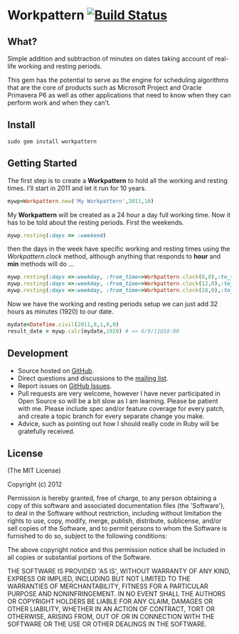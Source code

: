 # Workpattern [![Build Status](https://secure.travis-ci.org/callenb/workpattern.png)](https://secure.travis-ci.org/callenb/workpattern.png)

## What?

Simple addition and subtraction of minutes on dates taking account of real-life working and resting periods.

This gem has the potential to serve as the engine for scheduling algorithms that are the core of products such as Microsoft Project and Oracle Primavera P6 as well as other applications that need to know when they can perform work and when they can’t.

## Install

  `sudo gem install workpattern`

## Getting Started

The first step is to create a **Workpattern** to hold all the working and resting times.  I'll start in 2011 and let it run for 10 years.

``` ruby
mywp=Workpattern.new('My Workpattern',2011,10)
```

My **Workpattern** will be created as a 24 hour a day full working time.  Now it has to be told about the resting periods.  First the weekends.

``` ruby
mywp.resting(:days => :weekend)
```

then the days in the week have specific working and resting times using the *Workpattern.clock* method, although anything that responds to **hour** and **min** methods will do ...

``` ruby
mywp.resting(:days =>:weekday, :from_time=>Workpattern.clock(0,0),:to_time=>Workpattern.clock(8,59))
mywp.resting(:days =>:weekday, :from_time=>Workpattern.clock(12,0),:to_time=>Workpattern.clock(12,59))
mywp.resting(:days =>:weekday, :from_time=>Workpattern.clock(18,0),:to_time=>Workpattern.clock(23,59))
```

Now we have the working and resting periods setup we can just add 32 hours as minutes (1920) to our date.

``` ruby
mydate=DateTime.civil(2011,9,1,9,0)
result_date = mywp.calc(mydate,1920) # => 6/9/11@18:00
```

## Development

* Source hosted on [GitHub](http://github.com/callenb/workpattern).
* Direct questions and discussions to the [mailing list](http://groups.google.com/group/workpattern).
* Report issues on [GitHub Issues](http://github.com/callenb/workpattern/issues).
* Pull requests are very welcome, however I have never participated in Open Source so will be a bit slow as I am learning. Please be patient with me.  Please include spec and/or feature coverage for every patch,  and create a topic branch for every separate change you make.
* Advice, such as pointing out how I should really code in Ruby will be gratefully received.

## License

(The MIT License)

Copyright (c) 2012 

Permission is hereby granted, free of charge, to any person obtaining
a copy of this software and associated documentation files (the
'Software'), to deal in the Software without restriction, including
without limitation the rights to use, copy, modify, merge, publish,
distribute, sublicense, and/or sell copies of the Software, and to
permit persons to whom the Software is furnished to do so, subject to
the following conditions:

The above copyright notice and this permission notice shall be
included in all copies or substantial portions of the Software.

THE SOFTWARE IS PROVIDED 'AS IS', WITHOUT WARRANTY OF ANY KIND,
EXPRESS OR IMPLIED, INCLUDING BUT NOT LIMITED TO THE WARRANTIES OF
MERCHANTABILITY, FITNESS FOR A PARTICULAR PURPOSE AND NONINFRINGEMENT.
IN NO EVENT SHALL THE AUTHORS OR COPYRIGHT HOLDERS BE LIABLE FOR ANY
CLAIM, DAMAGES OR OTHER LIABILITY, WHETHER IN AN ACTION OF CONTRACT,
TORT OR OTHERWISE, ARISING FROM, OUT OF OR IN CONNECTION WITH THE
SOFTWARE OR THE USE OR OTHER DEALINGS IN THE SOFTWARE.
